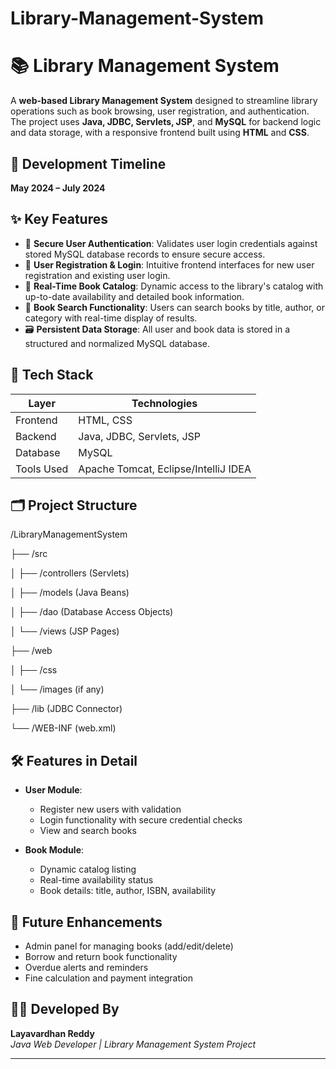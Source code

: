 # Library-Management-System

# 📚 Library Management System

A **web-based Library Management System** designed to streamline library operations such as book browsing, user registration, and authentication. The project uses **Java, JDBC, Servlets, JSP**, and **MySQL** for backend logic and data storage, with a responsive frontend built using **HTML** and **CSS**.

## 📅 Development Timeline
**May 2024 – July 2024**

## ✨ Key Features

- 🔐 **Secure User Authentication**: Validates user login credentials against stored MySQL database records to ensure secure access.
- 🧾 **User Registration & Login**: Intuitive frontend interfaces for new user registration and existing user login.
- 📖 **Real-Time Book Catalog**: Dynamic access to the library's catalog with up-to-date availability and detailed book information.
- 🔎 **Book Search Functionality**: Users can search books by title, author, or category with real-time display of results.
- 🗃️ **Persistent Data Storage**: All user and book data is stored in a structured and normalized MySQL database.

## 🧰 Tech Stack

| Layer         | Technologies                          |
|---------------|----------------------------------------|
| Frontend      | HTML, CSS                             |
| Backend       | Java, JDBC, Servlets, JSP             |
| Database      | MySQL                                 |
| Tools Used    | Apache Tomcat, Eclipse/IntelliJ IDEA  |

## 🗂️ Project Structure
/LibraryManagementSystem

├── /src

│ ├── /controllers (Servlets)

│ ├── /models (Java Beans)

│ ├── /dao (Database Access Objects)

│ └── /views (JSP Pages)

├── /web

│ ├── /css

│ └── /images (if any)

├── /lib (JDBC Connector)

└── /WEB-INF (web.xml)


## 🛠️ Features in Detail

- **User Module**:
  - Register new users with validation
  - Login functionality with secure credential checks
  - View and search books

- **Book Module**:
  - Dynamic catalog listing
  - Real-time availability status
  - Book details: title, author, ISBN, availability


## 📌 Future Enhancements

- Admin panel for managing books (add/edit/delete)
- Borrow and return book functionality
- Overdue alerts and reminders
- Fine calculation and payment integration

## 👨‍💻 Developed By

**Layavardhan Reddy**  
_Java Web Developer | Library Management System Project_

---
